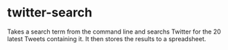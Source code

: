 # twitter-search
Takes a search term from the command line and searchs Twitter for the 20 latest Tweets containing it. It then stores the results to a spreadsheet.

